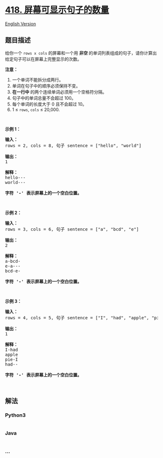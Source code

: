 # [418. 屏幕可显示句子的数量](https://leetcode-cn.com/problems/sentence-screen-fitting)

[English Version](/solution/0400-0499/0418.Sentence%20Screen%20Fitting/README_EN.md)

## 题目描述

<!-- 这里写题目描述 -->
<p>给你一个 <code>rows x cols</code> 的屏幕和一个用 <strong>非空 </strong>的单词列表组成的句子，请你计算出给定句子可以在屏幕上完整显示的次数。</p>

<p><strong>注意：</strong></p>

<ol>
	<li>一个单词不能拆分成两行。</li>
	<li>单词在句子中的顺序必须保持不变。</li>
	<li><strong>在一行中 </strong>的两个连续单词必须用一个空格符分隔。</li>
	<li>句子中的单词总量不会超过 100。</li>
	<li>每个单词的长度大于 0 且不会超过 10。</li>
	<li>1 ≤ <code>rows</code>, <code>cols</code> ≤ 20,000.</li>
</ol>

<p> </p>

<p><strong>示例 1：</strong></p>

<pre><strong>输入：</strong>
rows = 2, cols = 8, 句子 sentence = ["hello", "world"]

<strong>输出：</strong>
1

<strong>解释：</strong>
hello---
world---

<strong>字符 '-' 表示屏幕上的一个空白位置。</strong>
</pre>

<p> </p>

<p><strong>示例 2：</strong></p>

<pre><strong>输入：</strong>
rows = 3, cols = 6, 句子 sentence = ["a", "bcd", "e"]

<strong>输出：</strong>
2

<strong>解释：</strong>
a-bcd- 
e-a---
bcd-e-

<strong>字符 '-' 表示屏幕上的一个空白位置。</strong>
</pre>

<p> </p>

<p><strong>示例 3：</strong></p>

<pre><strong>输入：</strong>
rows = 4, cols = 5, 句子 sentence = ["I", "had", "apple", "pie"]

<strong>输出：</strong>
1

<strong>解释：</strong>
I-had
apple
pie-I
had--

<strong>字符 '-' 表示屏幕上的一个空白位置。</strong>
</pre>

<p> </p>

## 解法

<!-- 这里可写通用的实现逻辑 -->

<!-- tabs:start -->

### **Python3**

<!-- 这里可写当前语言的特殊实现逻辑 -->

```python

```

### **Java**

<!-- 这里可写当前语言的特殊实现逻辑 -->

```java

```

### **...**

```

```

<!-- tabs:end -->
